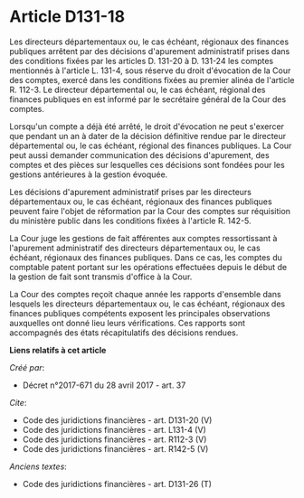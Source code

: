 # Article D131-18

Les directeurs départementaux ou, le cas échéant, régionaux des finances publiques arrêtent par des décisions d'apurement
administratif prises dans des conditions fixées par les articles D. 131-20 à D. 131-24 les comptes mentionnés à l'article L.
131-4, sous réserve du droit d'évocation de la Cour des comptes, exercé dans les conditions fixées au premier alinéa de
l'article R. 112-3. Le directeur départemental ou, le cas échéant, régional des finances publiques en est informé par le
secrétaire général de la Cour des comptes. 

Lorsqu'un compte a déjà été arrêté, le droit d'évocation ne peut s'exercer que pendant un an à dater de la décision
définitive rendue par le directeur départemental ou, le cas échéant, régional des finances publiques. La Cour peut aussi
demander communication des décisions d'apurement, des comptes et des pièces sur lesquelles ces décisions sont fondées pour
les gestions antérieures à la gestion évoquée. 

Les décisions d'apurement administratif prises par les directeurs départementaux ou, le cas échéant, régionaux des finances
publiques peuvent faire l'objet de réformation par la Cour des comptes sur réquisition du ministère public dans les
conditions fixées à l'article R. 142-5. 

La Cour juge les gestions de fait afférentes aux comptes ressortissant à l'apurement administratif des directeurs
départementaux ou, le cas échéant, régionaux des finances publiques. Dans ce cas, les comptes du comptable patent portant sur
les opérations effectuées depuis le début de la gestion de fait sont transmis d'office à la Cour. 

La Cour des comptes reçoit chaque année les rapports d'ensemble dans lesquels les directeurs départementaux ou, le cas
échéant, régionaux des finances publiques compétents exposent les principales observations auxquelles ont donné lieu leurs
vérifications. Ces rapports sont accompagnés des états récapitulatifs des décisions rendues.

**Liens relatifs à cet article**

_Créé par_:

  - Décret n°2017-671 du 28 avril 2017 - art. 37

_Cite_:

  - Code des juridictions financières - art. D131-20 (V)
  - Code des juridictions financières - art. L131-4 (V)
  - Code des juridictions financières - art. R112-3 (V)
  - Code des juridictions financières - art. R142-5 (V)

_Anciens textes_:

  - Code des juridictions financières - art. D131-26 (T)
